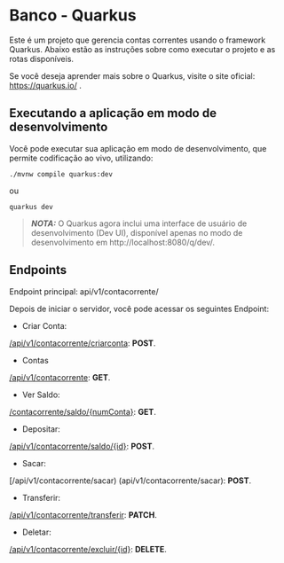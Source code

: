 # Banco - Quarkus

Este é um projeto que gerencia contas correntes usando o framework Quarkus. Abaixo estão as instruções sobre como executar o projeto e as rotas disponíveis.

Se você deseja aprender mais sobre o Quarkus, visite o site oficial: https://quarkus.io/ .

## Executando a aplicação em modo de desenvolvimento
Você pode executar sua aplicação em modo de desenvolvimento, que permite codificação ao vivo, utilizando:
```shell script
./mvnw compile quarkus:dev
```
ou 
```shell script
quarkus dev
```


> **_NOTA:_**  O Quarkus agora inclui uma interface de usuário de desenvolvimento (Dev UI), disponível apenas no modo de desenvolvimento em http://localhost:8080/q/dev/.

## Endpoints

Endpoint principal: api/v1/contacorrente/

Depois de iniciar o servidor, você pode acessar os seguintes Endpoint:

- Criar Conta:

[/api/v1/contacorrente/criarconta](api/v1/contacorrente/criarconta): **POST**.

- Contas

[/api/v1/contacorrente](api/v1/contacorrente): **GET**.

- Ver Saldo:

[/contacorrente/saldo/{numConta}](contacorrente/saldo/{numConta}): **GET**.

- Depositar:

[/api/v1/contacorrente/saldo/{id}](api/v1/contacorrente/saldo/{id}): **POST**.

- Sacar:

[/api/v1/contacorrente/sacar) (api/v1/contacorrente/sacar): **POST**.

- Transferir:

[/api/v1/contacorrente/transferir](api/v1/contacorrente/transferir): **PATCH**.

- Deletar:

[/api/v1/contacorrente/excluir/{id}](api/v1/contacorrente/excluir/{id}): **DELETE**.
